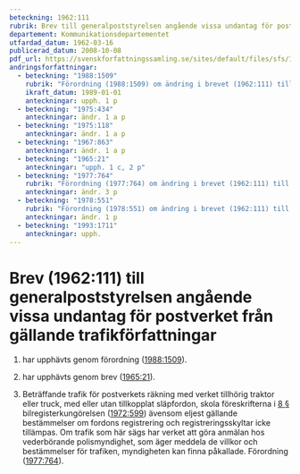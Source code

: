 ```yaml
---
beteckning: 1962:111
rubrik: Brev till generalpoststyrelsen angående vissa undantag för postverket från gällande trafikförfattningar
departement: Kommunikationsdepartementet
utfardad_datum: 1962-03-16
publicerad_datum: 2008-10-08
pdf_url: https://svenskforfattningssamling.se/sites/default/files/sfs/1962-03/SFS1962-111.pdf
andringsforfattningar:
  - beteckning: "1988:1509"
    rubrik: "Förordning (1988:1509) om ändring i brevet (1962:111) till generalpoststyrelsen angående vissa undantag för postverket från gällande trafikförfattningar"
    ikraft_datum: 1989-01-01
    anteckningar: upph. 1 p
  - beteckning: "1975:434"
    anteckningar: ändr. 1 a p
  - beteckning: "1975:118"
    anteckningar: ändr. 1 a p
  - beteckning: "1967:863"
    anteckningar: ändr. 1 a p
  - beteckning: "1965:21"
    anteckningar: "upph. 1 c, 2 p"
  - beteckning: "1977:764"
    rubrik: "Förordning (1977:764) om ändring i brevet (1962:111) till generalpoststyrelsen angående vissa undantag för postverket från gällande trafikförfattningar"
    anteckningar: ändr. 3 p
  - beteckning: "1978:551"
    rubrik: "Förordning (1978:551) om ändring i brevet (1962:111) till generalpoststyrelsen angående vissa undantag för postverket från gällande trafikförfattningar"
    anteckningar: ändr. 1 p
  - beteckning: "1993:1711"
    anteckningar: upph.
---
```


# Brev (1962:111) till generalpoststyrelsen angående vissa undantag för postverket från gällande trafikförfattningar

1. har upphävts genom förordning ([1988:1509](https://selex.se/eli/sfs/1988/1509)).

2. har upphävts genom brev ([1965:21](https://selex.se/eli/sfs/1965/21)).

3. Beträffande trafik för postverkets räkning med verket tillhörig traktor eller truck, med eller utan tillkopplat släpfordon, skola föreskrifterna i [8 §](#8) bilregisterkungörelsen ([1972:599](https://selex.se/eli/sfs/1972/599)) ävensom eljest gällande bestämmelser om fordons registrering och registreringsskyltar icke tillämpas. Om trafik som här sägs har verket att göra anmälan hos vederbörande polismyndighet, som äger meddela de villkor och bestämmelser för trafiken, myndigheten kan finna påkallade. Förordning ([1977:764](https://selex.se/eli/sfs/1977/764)).